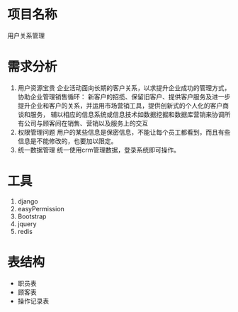 # 项目名称
用户关系管理

# 需求分析
1. 用户资源宝贵
   企业活动面向长期的客户关系，以求提升企业成功的管理方式，协助企业管理销售循环：
   新客户的招揽、保留旧客户、提供客户服务及进一步提升企业和客户的关系，并运用市场营销工具，提供创新式的个人化的客户商谈和服务，
   辅以相应的信息系统或信息技术如数据挖掘和数据库营销来协调所有公司与顾客间在销售、营销以及服务上的交互
2. 权限管理问题
   用户的某些信息是保密信息，不能让每个员工都看到，而且有些信息是不能修改的，也要加以限定。
3. 统一数据管理
    统一使用crm管理数据，登录系统即可操作。


# 工具
1. django
2. easyPermission
3. Bootstrap
4. jquery
5. redis


# 表结构
- 职员表
- 顾客表
- 操作记录表

